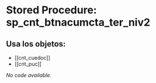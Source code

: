 # Stored Procedure: sp_cnt_btnacumcta_ter_niv2

## Usa los objetos:
- [[cnt_cuedoc]]
- [[cnt_puc]]

*No code available.*
